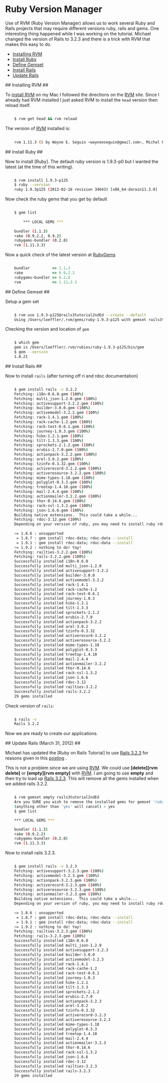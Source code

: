 # Ruby Version Manager #

Use of RVM (Ruby Version Manager) allows us to work several Ruby and Rails projects that may require different versions ruby, rails and gems. One interesting thing happened while I was working on the tutorial.  Michael changed the version of Rails to 3.2.3 and there is a trick with RVM that makes this easy to do.

* [Installing RVM](#install)
* [Install Ruby](#ruby)
* [Define Gemset](#gemset)
* [Install Rails](#installrails)
* [Update Rails](#updaterails)

<a name="install"/>
## Installing RVM ##


To [install RVM] on my Mac I followed the directions on the [RVM] site. Since I already had RVM installed I just asked RVM to install the `head` version then reload itself.

```bash

    $ rvm get head && rvm reload

```

The version of [RVM] installed is:
 
```bash
   
    rvm 1.11.3 () by Wayne E. Seguin <wayneeseguin@gmail.com>, Michal Papis <mpapis@gmail.com> [https://rvm.beginrescueend.com/]

```

<a name="ruby"/>
## Install Ruby ##


Now to install [Ruby].  The default ruby version is 1.9.3-p0 but I wanted the latest (at the time of this writing).

```bash

    $ rvm install 1.9.3-p125
    $ ruby --version
    ruby 1.9.3p125 (2012-02-16 revision 34643) [x86_64-darwin11.3.0]

```

Now check the ruby gems that you get by default

```bash

    $ gem list
		
		*** LOCAL GEMS ***
		
	bundler (1.1.3)
	rake (0.9.2.2, 0.9.2)
	rubygems-bundler (0.2.8)
	rvm (1.11.3.3)

```

Now a quick check of the latest version at [RubyGems]

```ruby

	bundler          => 1.1.3
	rake             => 0.9.2.2
	rubygems-bundler => 0.2.8
	rvm              => 1.11.3.3

 ```

<a name="gemset"/>
## Define Gemset ##


Setup a gem set

```bash

	$ rvm use 1.9.3-p125@rails3tutorial2ndEd --create --default
	Using /Users/loeffler/.rvm/gems/ruby-1.9.3-p125 with gemset rails3tutorial2ndEd

```

Checking the version and location of `gem`

```bash

	$ which gem
	gem is /Users/loeffler/.rvm/rubies/ruby-1.9.3-p125/bin/gem
	$ gem --version
	1.8.21

```

<a name="installrails"/>
## Install Rails ##


Now to install `rails` (after turning off ri and rdoc documentation)

```bash

	$ gem install rails -v 3.2.2
	Fetching: i18n-0.6.0.gem (100%)
	Fetching: multi_json-1.2.0.gem (100%)
	Fetching: activesupport-3.2.2.gem (100%)
	Fetching: builder-3.0.0.gem (100%)
	Fetching: activemodel-3.2.2.gem (100%)
	Fetching: rack-1.4.1.gem (100%)
	Fetching: rack-cache-1.2.gem (100%)
	Fetching: rack-test-0.6.1.gem (100%)
	Fetching: journey-1.0.3.gem (100%)
	Fetching: hike-1.2.1.gem (100%)
	Fetching: tilt-1.3.3.gem (100%)
	Fetching: sprockets-2.1.2.gem (100%)
	Fetching: erubis-2.7.0.gem (100%)
	Fetching: actionpack-3.2.2.gem (100%)
	Fetching: arel-3.0.2.gem (100%)
	Fetching: tzinfo-0.3.32.gem (100%)
	Fetching: activerecord-3.2.2.gem (100%)
	Fetching: activeresource-3.2.2.gem (100%)
	Fetching: mime-types-1.18.gem (100%)
	Fetching: polyglot-0.3.3.gem (100%)
	Fetching: treetop-1.4.10.gem (100%)
	Fetching: mail-2.4.4.gem (100%)
	Fetching: actionmailer-3.2.2.gem (100%)
	Fetching: thor-0.14.6.gem (100%)
	Fetching: rack-ssl-1.3.2.gem (100%)
	Fetching: json-1.6.6.gem (100%)
	Building native extensions.  This could take a while...
	Fetching: rdoc-3.12.gem (100%)
	Depending on your version of ruby, you may need to install ruby rdoc/ri data:
	
	<= 1.8.6 : unsupported
	 = 1.8.7 : gem install rdoc-data; rdoc-data --install
	 = 1.9.1 : gem install rdoc-data; rdoc-data --install
	>= 1.9.2 : nothing to do! Yay!
	Fetching: railties-3.2.2.gem (100%)
	Fetching: rails-3.2.2.gem (100%)
	Successfully installed i18n-0.6.0
	Successfully installed multi_json-1.2.0
	Successfully installed activesupport-3.2.2
	Successfully installed builder-3.0.0
	Successfully installed activemodel-3.2.2
	Successfully installed rack-1.4.1
	Successfully installed rack-cache-1.2
	Successfully installed rack-test-0.6.1
	Successfully installed journey-1.0.3
	Successfully installed hike-1.2.1
	Successfully installed tilt-1.3.3
	Successfully installed sprockets-2.1.2
	Successfully installed erubis-2.7.0
	Successfully installed actionpack-3.2.2
	Successfully installed arel-3.0.2
	Successfully installed tzinfo-0.3.32
	Successfully installed activerecord-3.2.2
	Successfully installed activeresource-3.2.2
	Successfully installed mime-types-1.18
	Successfully installed polyglot-0.3.3
	Successfully installed treetop-1.4.10
	Successfully installed mail-2.4.4
	Successfully installed actionmailer-3.2.2
	Successfully installed thor-0.14.6
	Successfully installed rack-ssl-1.3.2
	Successfully installed json-1.6.6
	Successfully installed rdoc-3.12
	Successfully installed railties-3.2.2
	Successfully installed rails-3.2.2
	29 gems installed

```

Check version of `rails`:

```bash

	$ rails -v
	Rails 3.2.2

```

Now we are ready to create our applications.

<a name="update"/>
## Update Rails (March 31, 2012) ##

Michael has updated the [Ruby on Rails Tutorial] to use [Rails 3.2.3] for reasons given in this [posting](http://news.ycombinator.com/item?id=3781233  "accessible via mass assignment") .

This is not a problem since we are using [RVM].  We could use **[delete][rvm delete]** or **[empty][rvm empty]** with [RVM].  I am going to use **empty** and then try to load up [Rails 3.2.3].  This will remove all the gems installed when we added rails 3.2.2.  

```bash

    $ rvm gemset empty rails3tutorial2ndEd
    Are you SURE you wish to remove the installed gems for gemset 'ruby-1.9.3-p125@rails3tutorial2ndEd' (/Users/loeffler/.rvm/gems/ruby-1.9.3-p125@rails3tutorial2ndEd)?
    (anything other than 'yes' will cancel) > yes
    $ gem list

    *** LOCAL GEMS ***

    bundler (1.1.3)
    rake (0.9.2.2)
    rubygems-bundler (0.2.8)
    rvm (1.11.3.3)

```

Now to install rails 3.2.3.

```bash

    $ gem install rails -v 3.2.3
	Fetching: activesupport-3.2.3.gem (100%)
	Fetching: activemodel-3.2.3.gem (100%)
	Fetching: actionpack-3.2.3.gem (100%)
	Fetching: activerecord-3.2.3.gem (100%)
	Fetching: activeresource-3.2.3.gem (100%)
	Fetching: actionmailer-3.2.3.gem (100%)
	Building native extensions.  This could take a while...
	Depending on your version of ruby, you may need to install ruby rdoc/ri data:
	
	<= 1.8.6 : unsupported
	 = 1.8.7 : gem install rdoc-data; rdoc-data --install
	 = 1.9.1 : gem install rdoc-data; rdoc-data --install
	>= 1.9.2 : nothing to do! Yay!
	Fetching: railties-3.2.3.gem (100%)
	Fetching: rails-3.2.3.gem (100%)
	Successfully installed i18n-0.6.0
	Successfully installed multi_json-1.2.0
	Successfully installed activesupport-3.2.3
	Successfully installed builder-3.0.0
	Successfully installed activemodel-3.2.3
	Successfully installed rack-1.4.1
	Successfully installed rack-cache-1.2
	Successfully installed rack-test-0.6.1
	Successfully installed journey-1.0.3
	Successfully installed hike-1.2.1
	Successfully installed tilt-1.3.3
	Successfully installed sprockets-2.1.2
	Successfully installed erubis-2.7.0
	Successfully installed actionpack-3.2.3
	Successfully installed arel-3.0.2
	Successfully installed tzinfo-0.3.32
	Successfully installed activerecord-3.2.3
	Successfully installed activeresource-3.2.3
	Successfully installed mime-types-1.18
	Successfully installed polyglot-0.3.3
	Successfully installed treetop-1.4.10
	Successfully installed mail-2.4.4
	Successfully installed actionmailer-3.2.3
	Successfully installed thor-0.14.6
	Successfully installed rack-ssl-1.3.2
	Successfully installed json-1.6.6
	Successfully installed rdoc-3.12
	Successfully installed railties-3.2.3
	Successfully installed rails-3.2.3
	29 gems installed

```
[install RVM]:http://beginrescueend.com/rvm/install/
[RVM]:http://beginrescueend.com/
[Rails 3.2.3]: http://weblog.rubyonrails.org/2012/3/30/ann-rails-3-2-3-has-been-released/
[rubygems]: http://rubygems.org/
